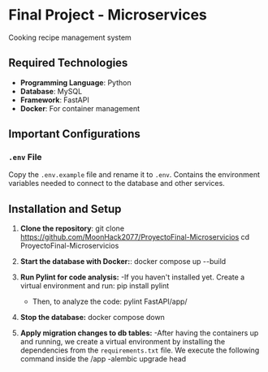 # Final Project - Microservices

Cooking recipe management system

## Required Technologies
- **Programming Language**: Python
- **Database**: MySQL
- **Framework**: FastAPI
- **Docker**: For container management

## Important Configurations
### `.env` File
Copy the `.env.example` file and rename it to `.env`. 
Contains the environment variables needed to connect to the database and other services.

## Installation and Setup

1. **Clone the repository**:
   git clone https://github.com/MoonHack2077/ProyectoFinal-Microservicios
   cd ProyectoFinal-Microservicios

2. **Start the database with Docker:**:
   docker compose up --build

4. **Run Pylint for code analysis:**
    -If you haven't installed yet. Create a virtual environment and run:
    pip install pylint

    - Then, to analyze the code:
    pylint FastAPI/app/

5. **Stop the database:**
    docker compose down

6. **Apply migration changes to db tables:**
   -After having the containers up and running, we create a virtual environment by
   installing the dependencies from the `requirements.txt` file.
   We execute the following command inside the /app
   -alembic upgrade head
